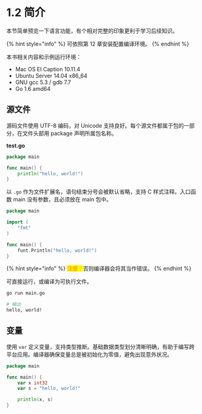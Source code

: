 # 1.2 简介

本节简单预览一下语言功能，有个相对完整的印象更利于学习后续知识。

{% hint style="info" %}
可依照第 12 章安装配置编译环境。
{% endhint %}

本书相关内容和示例运行环境：

* Mac OS EI Caption 10.11.4
* Ubuntu Server 14.04 x86\_64
* GNU gcc 5.3 / gdb 7.7
* Go 1.6 amd64

## 源文件

源码文件使用 UTF-8 编码，对 Unicode 支持良好。每个源文件都属于包的一部分，在文件头部用 package 声明所属包名称。

**test.go**

```go
package main

func main() {
    println("hello, world!")
}
```

以 `.go` 作为文件扩展名，语句结束分号会被默认省略，支持 C 样式注释。入口函数 main 没有参数，且必须放在 main 包中。

```go
package main

import (
    "fmt"
)

func main() {
    funt.Println("hello, world!")
}
```

{% hint style="info" %}
<mark style="color:orange;">**注意：**</mark>否则编译器会将其当作错误。
{% endhint %}

可直接运行，或编译为可执行文件。

```bash
go run main.go

# 输出
hello, world!
```

## 变量

使用 `var` 定义变量，支持类型推断。基础数据类型划分清晰明确，有助于编写跨平台应用。编译器确保变量总是被初始化为零值，避免出现意外状况。
```go
package main

func main() {
    var x int32
    var s = "hello, world!"

    println(x, s)
}
```

